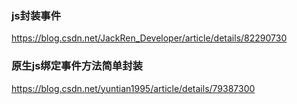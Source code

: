### js封装事件
https://blog.csdn.net/JackRen_Developer/article/details/82290730

### 原生js绑定事件方法简单封装
https://blog.csdn.net/yuntian1995/article/details/79387300


### 

